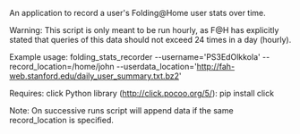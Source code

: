 An application to record a user's Folding@Home user stats over time.

Warning: This script is only meant to be run hourly, as F@H has explicitly
  stated that queries of this data should not exceed 24 times in a day (hourly).

Example usage:
  folding_stats_recorder --username='PS3EdOlkkola' --record_location=/home/john
    --userdata_location='http://fah-web.stanford.edu/daily_user_summary.txt.bz2'

Requires: 
click Python library (http://click.pocoo.org/5/): pip install click

Note: On successive runs script will append data if the same record_location is
  specified.
